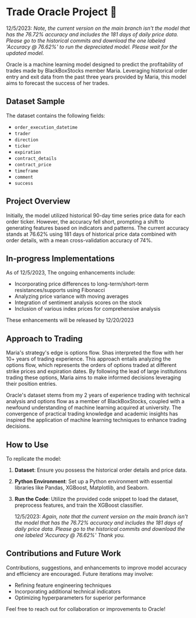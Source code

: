 # Trade Oracle Project 🔮

   12/5/2023: *Note, the current version on the main branch isn't the model that has the 76.72% accuracy and includes the 181 days of daily price data. Please go to the historical commits and download the one labeled 'Accuracy @ 76.62%' to run the depreciated model. Please wait for the updated model.*

Oracle is a machine learning model designed to predict the profitability of trades made by BlackBoxStocks member Maria. Leveraging historical order entry and exit data from the past three years provided by Maria, this model aims to forecast the success of her trades.

## Dataset Sample

The dataset contains the following fields:

- `order_execution_datetime`
- `trader`
- `direction`
- `ticker`
- `expiration`
- `contract_details`
- `contract_price`
- `timeframe`
- `comment`
- `success`

## Project Overview

Initially, the model utilized historical 90-day time series price data for each order ticker. However, the accuracy fell short, prompting a shift to generating features based on indicators and patterns. The current accuracy stands at 76.62% using 181 days of historical price data combined with order details, with a mean cross-validation accuracy of 74%.

## In-progress Implementations

As of 12/5/2023, The ongoing enhancements include:

- Incorporating price differences to long-term/short-term resistances/supports using Fibonacci
- Analyzing price variance with moving averages
- Integration of sentiment analysis scores on the stock
- Inclusion of various index prices for comprehensive analysis

These enhancements will be released by 12/20/2023

## Approach to Trading

Maria's strategy's edge is options flow. Shas interpreted the flow with her 10+ years of trading experience. This approach entails analyzing the options flow, which represents the orders of options traded at different strike prices and expiration dates. By following the lead of large institutions trading these options, Maria aims to make informed decisions leveraging their position entries.

Oracle's dataset stems from my 2 years of experience trading with technical analysis and options flow as a member of BlackBoxStocks, coupled with a newfound understanding of machine learning acquired at university. The convergence of practical trading knowledge and academic insights has inspired the application of machine learning techniques to enhance trading decisions.

## How to Use

To replicate the model:

1. **Dataset**: Ensure you possess the historical order details and price data.
2. **Python Environment**: Set up a Python environment with essential libraries like Pandas, XGBoost, Matplotlib, and Seaborn.
3. **Run the Code**: Utilize the provided code snippet to load the dataset, preprocess features, and train the XGBoost classifier.

   12/5/2023: *Again, note that the current version on the main branch isn't the model that has the 76.72% accuracy and includes the 181 days of daily price data. Please go to the historical commits and download the one labeled 'Accuracy @ 76.62%' Thank you.*

## Contributions and Future Work

Contributions, suggestions, and enhancements to improve model accuracy and efficiency are encouraged. Future iterations may involve:

- Refining feature engineering techniques
- Incorporating additional technical indicators
- Optimizing hyperparameters for superior performance

Feel free to reach out for collaboration or improvements to Oracle!
